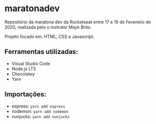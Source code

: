 # maratonadev
Repositório da maratona dev da Rocketseat entre 17 e 19 de Fevereiro de 2020, realizada pelo o instrutor Mayk Brito.

Projeto focado em: HTML, CSS e Javascript.

## Ferramentas utilizadas:
- Visual Studio Code
- Node.js LTS
- Chocolatey
- Yarn

## Importações:
- express: ``yarn add express``
- nodemon: ``yarn add nodemon``
- nunjucks: ``yarn add nunjucks``